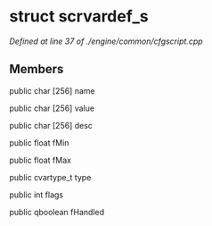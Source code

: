 # struct scrvardef_s

*Defined at line 37 of ./engine/common/cfgscript.cpp*

## Members

public char [256] name

public char [256] value

public char [256] desc

public float fMin

public float fMax

public cvartype_t type

public int flags

public qboolean fHandled



